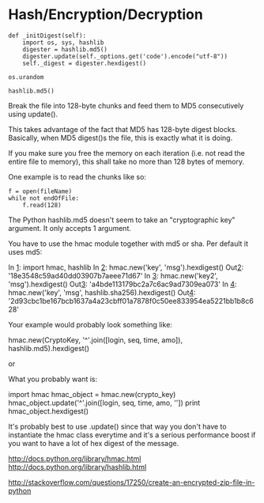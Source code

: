 # Hash/Encryption/Decryption #

```
def _initDigest(self):
    import os, sys, hashlib
    digester = hashlib.md5()
    digester.update(self._options.get('code').encode("utf-8"))
    self._digest = digester.hexdigest()
```

`os.urandom`

`hashlib.md5()`

Break the file into 128-byte chunks and feed them to MD5 consecutively using update().

This takes advantage of the fact that MD5 has 128-byte digest blocks. Basically, when MD5 digest()s the file, this is exactly what it is doing.

If you make sure you free the memory on each iteration (i.e. not read the entire file to memory), this shall take no more than 128 bytes of memory.

One example is to read the chunks like so:

```
f = open(fileName)
while not endOfFile:
    f.read(128)
```

The Python hashlib.md5 doesn't seem to take an "cryptographic key" argument. It only accepts 1 argument.

You have to use the hmac module together with md5 or sha. Per default it uses md5:

In [1](1.md): import hmac, hashlib
In [2](2.md): hmac.new('key', 'msg').hexdigest()
Out[2](2.md): '18e3548c59ad40dd03907b7aeee71d67'
In [3](3.md): hmac.new('key2', 'msg').hexdigest()
Out[3](3.md): 'a4bde113179bc2a7c6ac9ad7309ea073'
In [4](4.md): hmac.new('key', 'msg', hashlib.sha256).hexdigest()
Out[4](4.md): '2d93cbc1be167bcb1637a4a23cbff01a7878f0c50ee833954ea5221bb1b8c628'

Your example would probably look something like:

hmac.new(CryptoKey, '^'.join([login, seq, time, amo]), hashlib.md5).hexdigest()

or

What you probably want is:

import hmac
hmac\_object = hmac.new(crypto\_key)
hmac\_object.update('^'.join([login, seq, time, amo, ''])
print hmac\_object.hexdigest()

It's probably best to use .update() since that way you don't have to instantiate the hmac class everytime and it's a serious performance boost if you want to have a lot of hex digest of the message.

http://docs.python.org/library/hmac.html
http://docs.python.org/library/hashlib.html

http://stackoverflow.com/questions/17250/create-an-encrypted-zip-file-in-python
